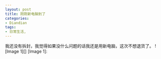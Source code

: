 ```yaml
---
layout: post
title: 刚刚新电脑到了
categories:
- Diandian
tags:
- 日常生活, 
---
```

我还没有拆封，我觉得如果没什么问题的话我还是用新电脑，这次不想退货了。 !\[Image 1\]\[\] \[Image 1\]: